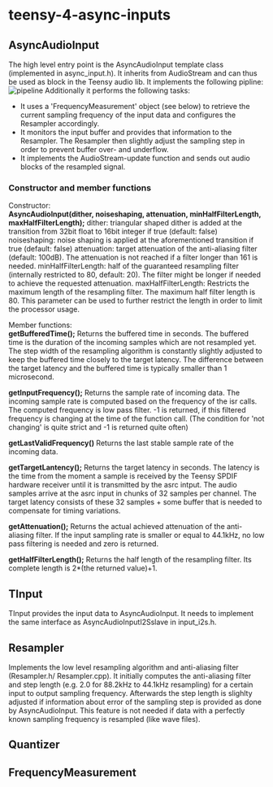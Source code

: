# teensy-4-async-inputs
## AsyncAudioInput
The high level entry point is the AsyncAudioInput template class (implemented in async_input.h). It inherits from AudioStream and can thus be used as block in the Teensy audio lib. It implements the following pipline:
![pipeline](https://github.com/alex6679/teensy-4-async-inputs/blob/main/imgs/resampling_pipeline.png)
Additionally it performs the following tasks:
- It uses a 'FrequencyMeasurement' object (see below) to retrieve the current sampling frequency of the input data and configures the Resampler accordingly.
- It monitors the input buffer and provides that information to the Resampler. The Resampler then slightly adjust the sampling step in order to prevent buffer over- and underflow.
- It implements the AudioStream-update function and sends out audio blocks of the resampled signal.
### Constructor and member functions
Constructor:  
**AsyncAudioInput(dither, noiseshaping, attenuation, minHalfFilterLength, maxHalfFilterLength);**
dither: triangular shaped dither is added at the transition from 32bit float to 16bit integer if true (default: false)
noiseshaping: noise shaping is applied at the aforementioned transition if true (default: false)
attenuation: target attenuation of the anti-aliasing filter (default: 100dB). The attenuation is not reached if a filter longer than 161 is needed.
minHalfFilterLength: half of the guaranteed resampling filter (internally restricted to 80, default: 20). The filter might be longer if needed to achieve the requested attenuation.
maxHalfFilterLength: Restricts the maximum length of the resampling filter. The maximum half filter length is 80. This parameter can be used to further restrict the length in order to limit the processor usage. 

Member functions:  
**getBufferedTime();**
Returns the buffered time in seconds. The buffered time is the duration of the incoming samples which are not resampled yet. The step width of the resampling algorithm is constantly slightly adjusted to keep the buffered time closely to the target latency. The difference between the target latency and the buffered time is typically smaller than 1 microsecond.

**getInputFrequency();**
Returns the sample rate of incoming data. The incoming sample rate is computed based on the frequency of the isr calls. The computed frequency is low pass filter. -1 is returned, if this filtered frequency is changing at the time of the function call. (The condition for 'not changing' is quite strict and -1 is returned quite often)

**getLastValidFrequency()**
Returns the last stable sample rate of the incoming data. 

**getTargetLantency();**
Returns the target latency in seconds. The latency is the time from the moment a sample is received by the Teensy SPDIF hardware receiver until it is transmitted by the asrc intput. The audio samples arrive at the asrc input in chunks of 32 samples per channel. The target latency consists of these 32 samples + some buffer that is needed to compensate for timing variations.

**getAttenuation();**
Returns the actual achieved attenuation of the anti-aliasing filter. If the input sampling rate is smaller or equal to 44.1kHz, no low pass filtering is needed and zero is returned.

**getHalfFilterLength();**
Returns the half length of the resampling filter. Its complete length is 2*(the returned value)+1.

## TInput
TInput provides the input data to AsyncAudioInput. It needs to implement the same interface as AsyncAudioInputI2Sslave in input_i2s.h.

## Resampler
Implements the low level resampling algorithm and anti-aliasing filter (Resampler.h/ Resampler.cpp). It initially computes the anti-aliasing filter and step length (e.g. 2.0 for 88.2kHz to 44.1kHz resampling) for a certain input to output sampling frequency. Afterwards the step length is slighlty adjusted if information about error of the sampling step is provided as done by AsyncAudioInput. This feature is not needed if data with a perfectly known sampling frequency is resampled (like wave files).
## Quantizer
## FrequencyMeasurement

